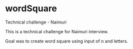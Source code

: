 # wordSquare
Technical challenge - Naimuri 

This is a technical challenge for Naimuri interview. 

Goal was to create word square using input of n and letters.

